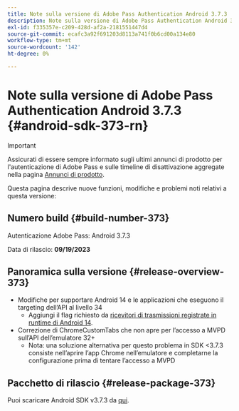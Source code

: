 ```yaml
---
title: Note sulla versione di Adobe Pass Authentication Android 3.7.3
description: Note sulla versione di Adobe Pass Authentication Android 3.7.3
exl-id: f335357e-c209-428d-af2a-2181551447d4
source-git-commit: ecafc3a92f691203d8113a741f0b6cd00a134e80
workflow-type: tm+mt
source-wordcount: '142'
ht-degree: 0%

---
```


# Note sulla versione di Adobe Pass Authentication Android 3.7.3 {#android-sdk-373-rn}

>[!IMPORTANT]
>
> Assicurati di essere sempre informato sugli ultimi annunci di prodotto per l&#39;autenticazione di Adobe Pass e sulle timeline di disattivazione aggregate nella pagina [Annunci di prodotto](/help/authentication/product-announcements.md).

Questa pagina descrive nuove funzioni, modifiche e problemi noti relativi a questa versione:

## Numero build {#build-number-373}

Autenticazione Adobe Pass: Android 3.7.3

Data di rilascio: **09/19/2023**

## Panoramica sulla versione {#release-overview-373}

* Modifiche per supportare Android 14 e le applicazioni che eseguono il targeting dell’API al livello 34
   * Aggiungi il flag richiesto da [ricevitori di trasmissioni registrate in runtime di Android 14](https://developer.android.com/about/versions/14/behavior-changes-14#runtime-receivers-exported).
* Correzione di ChromeCustomTabs che non apre per l’accesso a MVPD sull’API dell’emulatore 32+
   * Nota: una soluzione alternativa per questo problema in SDK &lt;3.7.3 consiste nell’aprire l’app Chrome nell’emulatore e completarne la configurazione prima di tentare l’accesso a MVPD

## Pacchetto di rilascio {#release-package-373}

Puoi scaricare Android SDK v3.7.3 da [qui](https://tve.zendesk.com/hc/en-us/articles/204963219-Android-Native-AccessEnabler-Library).
